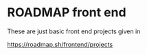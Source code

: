 # ROADMAP front end

These are just basic front end projects given in

https://roadmap.sh/frontend/projects
